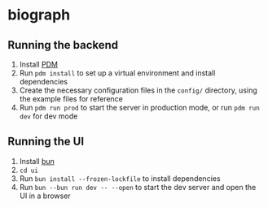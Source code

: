 # biograph

## Running the backend

1. Install [PDM](https://pdm-project.org/en/latest/#installation)
2. Run `pdm install` to set up a virtual environment and install dependencies
3. Create the necessary configuration files in the `config/` directory, using the example files for reference
4. Run `pdm run prod` to start the server in production mode, or run `pdm run dev` for dev mode

## Running the UI

1. Install [bun](https://bun.sh/)
2. `cd ui`
3. Run `bun install --frozen-lockfile` to install dependencies
4. Run `bun --bun run dev -- --open` to start the dev server and open the UI in a browser
